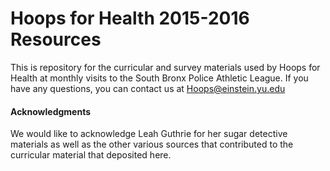 # Hoops for Health 2015-2016 Resources
This is repository for the curricular and survey materials used by Hoops for Health at monthly visits to the South Bronx Police Athletic League. If you have any questions, you can contact us at Hoops@einstein.yu.edu



#### Acknowledgments
We would like to acknowledge Leah Guthrie for her sugar detective materials as well as the other various sources that contributed to the curricular material that deposited here. 


